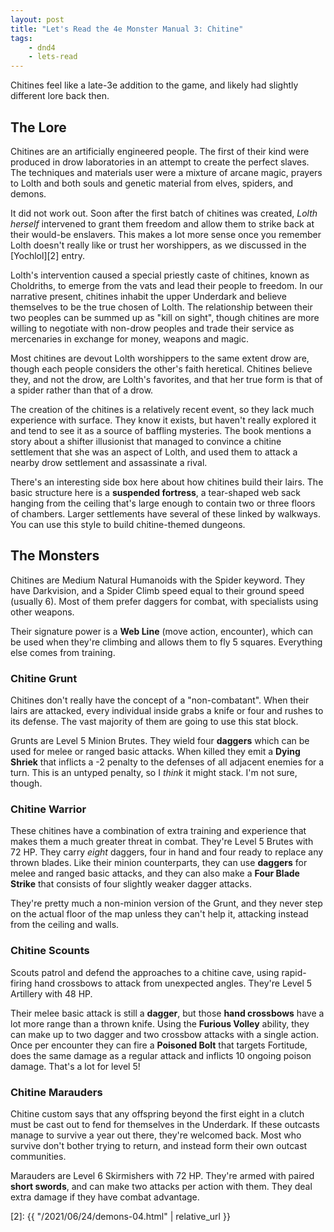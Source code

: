```yaml
---
layout: post
title: "Let's Read the 4e Monster Manual 3: Chitine"
tags:
    - dnd4
    - lets-read
---
```


Chitines feel like a late-3e addition to the game, and likely had slightly
different lore back then.

## The Lore

Chitines are an artificially engineered people. The first of their kind were
produced in drow laboratories in an attempt to create the perfect slaves. The
techniques and materials user were a mixture of arcane magic, prayers to Lolth
and both souls and genetic material from elves, spiders, and demons.

It did not work out. Soon after the first batch of chitines was created, _Lolth
herself_ intervened to grant them freedom and allow them to strike back at their
would-be enslavers. This makes a lot more sense once you remember Lolth doesn't
really like or trust her worshippers, as we discussed in the [Yochlol][2] entry.

Lolth's intervention caused a special priestly caste of chitines, known as
Choldriths, to emerge from the vats and lead their people to freedom. In our
narrative present, chitines inhabit the upper Underdark and believe themselves
to be the true chosen of Lolth. The relationship between their two peoples can
be summed up as "kill on sight", though chitines are more willing to negotiate
with non-drow peoples and trade their service as mercenaries in exchange for
money, weapons and magic.

Most chitines are devout Lolth worshippers to the same extent drow are, though
each people considers the other's faith heretical. Chitines believe they, and
not the drow, are Lolth's favorites, and that her true form is that of a spider
rather than that of a drow.

The creation of the chitines is a relatively recent event, so they lack much
experience with surface. They know it exists, but haven't really explored it and
tend to see it as a source of baffling mysteries. The book mentions a story
about a shifter illusionist that managed to convince a chitine settlement that
she was an aspect of Lolth, and used them to attack a nearby drow settlement and
assassinate a rival.

There's an interesting side box here about how chitines build their lairs. The
basic structure here is a **suspended fortress**, a tear-shaped web sack hanging
from the ceiling that's large enough to contain two or three floors of
chambers. Larger settlements have several of these linked by walkways. You can
use this style to build chitine-themed dungeons.

## The Monsters

Chitines are Medium Natural Humanoids with the Spider keyword. They have
Darkvision, and a Spider Climb speed equal to their ground speed (usually
6). Most of them prefer daggers for combat, with specialists using other
weapons.

Their signature power is a **Web Line** (move action, encounter), which can be
used when they're climbing and allows them to fly 5 squares. Everything else
comes from training.

### Chitine Grunt

Chitines don't really have the concept of a "non-combatant". When their lairs
are attacked, every individual inside grabs a knife or four and rushes to its
defense. The vast majority of them are going to use this stat block.

Grunts are Level 5 Minion Brutes. They wield four **daggers** which can be used
for melee or ranged basic attacks. When killed they emit a **Dying Shriek** that
inflicts a -2 penalty to the defenses of all adjacent enemies for a turn. This
is an untyped penalty, so I _think_ it might stack. I'm not sure, though.

### Chitine Warrior

These chitines have a combination of extra training and experience that makes
them a much greater threat in combat. They're Level 5 Brutes with 72 HP. They
carry _eight_ daggers, four in hand and four ready to replace any thrown
blades. Like their minion counterparts, they can use **daggers** for melee and
ranged basic attacks, and they can also make a **Four Blade Strike** that
consists of four slightly weaker dagger attacks.

They're pretty much a non-minion version of the Grunt, and they never step on
the actual floor of the map unless they can't help it, attacking instead from
the ceiling and walls.

### Chitine Scounts

Scouts patrol and defend the approaches to a chitine cave, using rapid-firing
hand crossbows to attack from unexpected angles. They're Level 5 Artillery with
48 HP.

Their melee basic attack is still a **dagger**, but those **hand crossbows**
have a lot more range than a thrown knife. Using the **Furious Volley** ability,
they can make up to two dagger and two crossbow attacks with a single
action. Once per encounter they can fire a **Poisoned Bolt** that targets
Fortitude, does the same damage as a regular attack and inflicts 10 ongoing
poison damage. That's a lot for level 5!

### Chitine Marauders

Chitine custom says that any offspring beyond the first eight in a clutch must
be cast out to fend for themselves in the Underdark. If these outcasts manage to
survive a year out there, they're welcomed back. Most who survive don't bother
trying to return, and instead form their own outcast communities.

Marauders are Level 6 Skirmishers with 72 HP. They're armed with paired **short
swords**, and can make two attacks per action with them. They deal extra damage
if they have combat advantage.


[2]: {{ "/2021/06/24/demons-04.html" | relative_url }}
